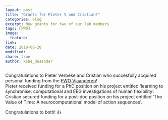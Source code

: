 ```yaml
---
layout: post
title: "Grants for Pieter V and Cristian!"
categories: blog
excerpt: New grants for two of our lab members
tags: [FWO]
image:
  feature:
link:
date: 2018-06-28
modified:
share: true
author: kobe_desender
---
```


Congratulations to Pieter Verbeke and Cristian who succesfully acquired personal funding from the [FWO Vlaanderen](https://www.fwo.be/)!   
Pieter received funding for a PhD position on his project entitled ‘learning to synchronise: computational and EEG investigations of human flexibility’.   
Cristian secured funding for a post-doc position on his project entitled ‘The Value of Time: A neurocomputational model of action sequences’. 

Congratulations to both! :thumbsup: